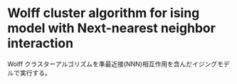 # Wolff cluster algorithm for ising model with Next-nearest neighbor interaction
Wolff クラスターアルゴリズムを準最近接(NNN)相互作用を含んだイジングモデルで実行する。
